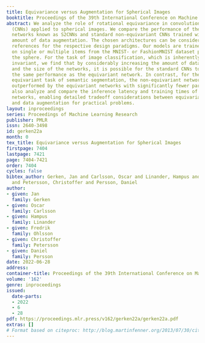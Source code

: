 ```yaml
---
title: Equivariance versus Augmentation for Spherical Images
booktitle: Proceedings of the 39th International Conference on Machine Learning
abstract: We analyze the role of rotational equivariance in convolutional neural networks
  (CNNs) applied to spherical images. We compare the performance of the group equivariant
  networks known as S2CNNs and standard non-equivariant CNNs trained with an increasing
  amount of data augmentation. The chosen architectures can be considered baseline
  references for the respective design paradigms. Our models are trained and evaluated
  on single or multiple items from the MNIST- or FashionMNIST dataset projected onto
  the sphere. For the task of image classification, which is inherently rotationally
  invariant, we find that by considerably increasing the amount of data augmentation
  and the size of the networks, it is possible for the standard CNNs to reach at least
  the same performance as the equivariant network. In contrast, for the inherently
  equivariant task of semantic segmentation, the non-equivariant networks are consistently
  outperformed by the equivariant networks with significantly fewer parameters. We
  also analyze and compare the inference latency and training times of the different
  networks, enabling detailed tradeoff considerations between equivariant architectures
  and data augmentation for practical problems.
layout: inproceedings
series: Proceedings of Machine Learning Research
publisher: PMLR
issn: 2640-3498
id: gerken22a
month: 0
tex_title: Equivariance versus Augmentation for Spherical Images
firstpage: 7404
lastpage: 7421
page: 7404-7421
order: 7404
cycles: false
bibtex_author: Gerken, Jan and Carlsson, Oscar and Linander, Hampus and Ohlsson, Fredrik
  and Petersson, Christoffer and Persson, Daniel
author:
- given: Jan
  family: Gerken
- given: Oscar
  family: Carlsson
- given: Hampus
  family: Linander
- given: Fredrik
  family: Ohlsson
- given: Christoffer
  family: Petersson
- given: Daniel
  family: Persson
date: 2022-06-28
address:
container-title: Proceedings of the 39th International Conference on Machine Learning
volume: '162'
genre: inproceedings
issued:
  date-parts:
  - 2022
  - 6
  - 28
pdf: https://proceedings.mlr.press/v162/gerken22a/gerken22a.pdf
extras: []
# Format based on citeproc: http://blog.martinfenner.org/2013/07/30/citeproc-yaml-for-bibliographies/
---
```

